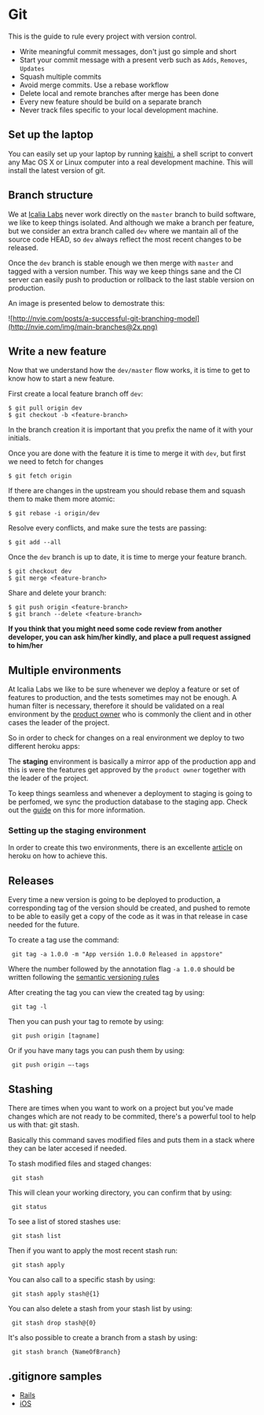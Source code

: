 # Git

This is the guide to rule every project with version control.

* Write meaningful commit messages, don't just go simple and short
* Start your commit message with a present verb such as `Adds`, `Removes`, `Updates`
* Squash multiple commits
* Avoid merge commits. Use a rebase workflow
* Delete local and remote branches after merge has been done
* Every new feature should be build on a separate branch
* Never track files specific to your local development machine.

## Set up the laptop

You can easily set up your laptop by running [kaishi](https://github.com/IcaliaLabs/kaishi), a shell script to convert any Mac OS X or Linux computer into a real development machine. This will install the latest version of git.

## Branch structure

We at [Icalia Labs](http://icalialabs.com) never work directly on the `master` branch to build software, we like to keep things isolated. And although we make a branch per feature, but we consider an extra branch called `dev` where we mantain all of the source code HEAD, so `dev` always reflect the most recent changes to be released.

Once the `dev` branch is stable enough we then merge with `master` and tagged with a version number. This way we keep things sane and the CI server can easily push to production or rollback to the last stable version on production.

An image is presented below to demostrate this:

![http://nvie.com/posts/a-successful-git-branching-model](http://nvie.com/img/main-branches@2x.png)


## Write a new feature

Now that we understand how the `dev/master` flow works, it is time to get to know how to start a new feature.

First create a local feature branch off `dev`:

```console
$ git pull origin dev
$ git checkout -b <feature-branch>
```

In the branch creation it is important that you prefix the name of it with your initials.

Once you are done with the feature it is time to merge it with `dev`, but first we need to fetch for changes

```console
$ git fetch origin
```

If there are changes in the upstream you should rebase them and squash them to make them more atomic:

```console
$ git rebase -i origin/dev
```

Resolve every conflicts, and make sure the tests are passing:

```console
$ git add --all
```

Once the `dev` branch is up to date, it is time to merge your feature branch.

```console
$ git checkout dev
$ git merge <feature-branch>
```

Share and delete your branch:

```console
$ git push origin <feature-branch>
$ git branch --delete <feature-branch>
```

**If you think that you might need some code review from another developer, you can ask him/her kindly, and place a pull request assigned to him/her**


## Multiple environments

At Icalia Labs we like to be sure whenever we deploy a feature or set of features to production, and the tests sometimes may not be enough. A human filter is necessary, therefore it should be validated on a real environment by the [product owner]() who is commonly the client and in other cases the leader of the project.

So in order to check for changes on a real environment we deploy to two different heroku apps:

The **staging** environment is basically a mirror app of the production app and this is were the features get approved by the `product owner` together with the leader of the project.

To keep things seamless and whenever a deployment to staging is going to be perfomed, we sync the production database to the staging app. Check out the [guide](https://github.com/IcaliaLabs/icalia_guides/blob/master/git/DATABASE_SYNC.md) on this for more information.

### Setting up the staging environment

In order to create this two environments, there is an excellente [article](https://devcenter.heroku.com/articles/multiple-environments) on heroku on how to achieve this.


## Releases

Every time a new version is going to be deployed to production, a corresponding tag of the version should be created, and pushed to remote to be able to easily get a copy of the code as it was in that release in case needed for the future.

To create a tag use the command:

````
 git tag -a 1.0.0 -m "App versión 1.0.0 Released in appstore"
````

Where the number followed by the annotation flag `-a 1.0.0` should be written following the [semantic versioning rules](http://semver.org)

After creating the tag you can view the created tag by using:

````
 git tag -l
`````

Then you can push your tag to remote by using:

````
 git push origin [tagname]
````

Or if you have many tags you can push them by using:

````
 git push origin —-tags
`````
## Stashing

There are times when you want to work on a project but you've made changes which are not ready to be commited, there's a powerful tool to help us with that: git stash.

Basically this command saves modified files and puts them in a stack where they can be later accesed if needed.

To stash modified files and staged changes:

````
 git stash
`````

This will clean your working directory, you can confirm that by using:

````
 git status
`````

To see a list of stored stashes use:

````
 git stash list
`````

Then if you want to apply the most recent stash run:

````
 git stash apply
`````

You can also call to a specific stash by using:

````
 git stash apply stash@{1}
`````

You can also delete a stash from your stash list by using:

````
 git stash drop stash@{0}
`````

It's also possible to create a branch from a stash by using:

````
 git stash branch {NameOfBranch}
`````


## .gitignore samples

* [Rails](https://github.com/IcaliaLabs/icalia_guides/blob/master/git/gitignore_rails)
* [iOS](https://github.com/IcaliaLabs/icalia_guides/blob/master/git/gitignore_ios)